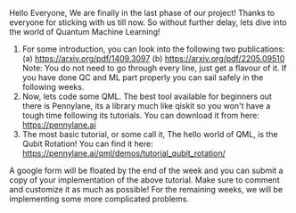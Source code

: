 Hello Everyone, We are finally in the last phase of our project! Thanks to everyone for sticking with us till now.
So without further delay, lets dive into the world of Quantum Machine Learning!
1. For some introduction, you can look into the following two publications: (a) https://arxiv.org/pdf/1409.3097 (b) https://arxiv.org/pdf/2205.09510
  Note: You do not need to go through every line, just get a flavour of it. If you have done QC and ML part properly you can sail safely in the following weeks.
2. Now, lets code some QML. The best tool available for beginners out there is Pennylane, its a library much like qiskit so you won't have a tough time following its tutorials. You can download it from here: https://pennylane.ai
3. The most basic tutorial, or some call it, The hello world of QML, is the Qubit Rotation! You can find it here: https://pennylane.ai/qml/demos/tutorial_qubit_rotation/

A google form will be floated by the end of the week and you can submit a copy of your implementation of the above tutorial. Make sure to comment and customize it as much as possible!
For the remaining weeks, we will be implementing some more complicated problems.
